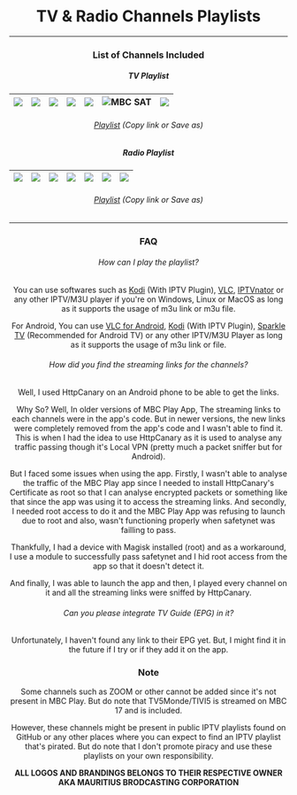 <img src="https://github.com/tangymc/mbcchannels/blob/main/logos/mbc.png?raw=true" title="" alt="" data-align="center">

<center> <h1> TV & Radio Channels Playlists</h1> </center>

---

<center>
<h3>List of Channels Included</h3>
</center>

<center>
<h5>
TV Playlist
</h5>
</center>

| ![](https://github.com/tangymc/mbcchannels/raw/main/logos/tvchannels/mbc1.png) | ![](https://github.com/tangymc/mbcchannels/raw/main/logos/tvchannels/mbc2.png) | ![](https://github.com/tangymc/mbcchannels/raw/main/logos/tvchannels/mbc3.png) | ![](https://github.com/tangymc/mbcchannels/raw/main/logos/tvchannels/mbc4.png) | ![](https://github.com/tangymc/mbcchannels/raw/main/logos/tvchannels/mbc5.png) | ![MBC SAT](https://github.com/tangymc/mbcchannels/raw/main/logos/tvchannels/mbcsat.png) | ![](https://github.com/tangymc/mbcchannels/raw/main/logos/tvchannels/mbc17.png) |
| ------------------------------------------------------------------------------ | ------------------------------------------------------------------------------ | ------------------------------------------------------------------------------ | ------------------------------------------------------------------------------ | ------------------------------------------------------------------------------ | --------------------------------------------------------------------------------------- | ------------------------------------------------------------------------------- |

<center>   
<h6>
<a href="https://raw.githubusercontent.com/tangymc/mbcchannels/main/playlists/tvchannels.m3u">Playlist</a>
(Copy link or Save as)
</h6>
</center>

<center>
<h5>
Radio Playlist
</h5>
</center>

| ![](https://github.com/tangymc/mbcchannels/raw/main/logos/radiochannels/best_fm_live_100.png) | ![](https://github.com/tangymc/mbcchannels/raw/main/logos/radiochannels/kool_fm_100.png) | ![](https://github.com/tangymc/mbcchannels/raw/main/logos/radiochannels/nrj_logo.png) | ![](https://github.com/tangymc/mbcchannels/raw/main/logos/radiochannels/radio_maurice_100.png) | ![](https://github.com/tangymc/mbcchannels/raw/main/logos/radiochannels/radio_mauritius_100.png) | ![](https://github.com/tangymc/mbcchannels/raw/main/logos/radiochannels/rodfm_logo_white.png) | ![](https://github.com/tangymc/mbcchannels/raw/main/logos/radiochannels/taal_fm_100.png) |
| --------------------------------------------------------------------------------------------- | ---------------------------------------------------------------------------------------- | ------------------------------------------------------------------------------------- | ---------------------------------------------------------------------------------------------- | ------------------------------------------------------------------------------------------------ | --------------------------------------------------------------------------------------------- | ---------------------------------------------------------------------------------------- |

<center>   
<h6>
<a href="https://raw.githubusercontent.com/tangymc/mbcchannels/main/playlists/radiochannels.m3u">Playlist</a>
(Copy link or Save as)
</h6>

---

<center>
<h3> </h3>
</center>

<center>
<h3>FAQ</h3>
</center>

###### How can I play the playlist?

You can use softwares such as [Kodi](https://kodi.tv) (With IPTV Plugin), [VLC](https://www.videolan.org/vlc), [IPTVnator](https://github.com/4gray/iptvnator) or any other IPTV/M3U player if you're on Windows, Linux or MacOS as long as it supports the usage of m3u link or m3u file.

For Android, You can use [VLC for Android](https://www.videolan.org/vlc/download-android.html), [Kodi](https://kodi.tv/download/android) (With IPTV Plugin), [Sparkle TV](https://sites.google.com/view/sparkleplayer/) (Recommended for Android TV) or any other IPTV/M3U Player as long as it supports the usage of m3u link or file.

###### How did you find the streaming links for the channels?

Well, I used HttpCanary on an Android phone to be able to get the links.

Why So? Well, In older versions of MBC Play App, The streaming links to each channels were in the app's code. But in newer versions, the new links were completely removed from the app's code and I wasn't able to find it. This is when I had the idea to use HttpCanary as it is used to analyse any traffic passing though it's Local VPN (pretty much a packet sniffer but for Android).

But I faced some issues when using the app. Firstly, I wasn't able to analyse the traffic of the MBC Play app since I needed to install HttpCanary's Certificate as root so that I can analyse encrypted packets or something like that since the app was using it to access the streaming links. And secondly, I needed root access to do it and the MBC Play App was refusing to launch due to root and also, wasn't functioning properly when safetynet was failling to pass.

Thankfully, I had a device with Magisk installed (root) and as a workaround, I use a module to successfully pass safetynet and I hid root access from the app so that it doesn't detect it.

And finally, I was able to launch the app and then, I played every channel on it and all the streaming links were sniffed by HttpCanary.

###### Can you please integrate TV Guide (EPG) in it?

Unfortunately, I haven't found any link to their EPG yet. But, I might find it in the future if I try or if they add it on the app.

<center>
<h3>Note</h3>
</center>

Some channels such as ZOOM or other cannot be added since it's not present in MBC Play. But do note that TV5Monde/TIVI5 is streamed on MBC 17 and is included.

However, these channels might be present in public IPTV playlists found on GitHub or any other places where you can expect to find an IPTV playlist that's pirated. But do note that I don't promote piracy and use these playlists on your own responsibility.

**ALL LOGOS AND BRANDINGS BELONGS TO THEIR RESPECTIVE OWNER AKA MAURITIUS BRODCASTING CORPORATION**
